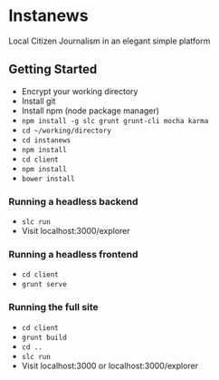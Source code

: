 # Instanews

Local Citizen Journalism in an elegant simple platform

## Getting Started

- Encrypt your working directory
- Install git
- Install npm (node package manager)
- ```npm install -g slc grunt grunt-cli mocha karma```
- ```cd ~/working/directory```
- ```cd instanews```
- ```npm install```
- ```cd client```
- ```npm install```
- ```bower install```

### Running a headless backend
- ```slc run```
- Visit localhost:3000/explorer

### Running a headless frontend
- ```cd client```
- ```grunt serve```

### Running the full site
- ```cd client```
- ```grunt build```
- ```cd ..```
- ```slc run```
- Visit localhost:3000 or localhost:3000/explorer
